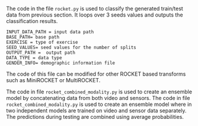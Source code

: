 The code in the file `rocket.py` is used to classify the generated train/test data from previous section. It loops
over 3 seeds values and outputs the classification results. 

```
INPUT_DATA_PATH = input data path
BASE_PATH= base path
EXERCISE = type of exercise
SEED_VALUES= seed values for the number of splits
OUTPUT_PATH =  output path
DATA_TYPE = data type
GENDER_INFO= demographic information file
```

The code of this file can be modified for other ROCKET based transforms such as MiniROCKET or MultiROCKET.

The code in file `rocket_combined_modality.py` is used to create an ensemble model by concatenating data from
both video and sensors. 
The code in file `rocket_combined_modality.py` is used to create an ensemble model where in two independent
models are trained on video and sensor data separately. The predictions during testing are combined using 
average probabilities.